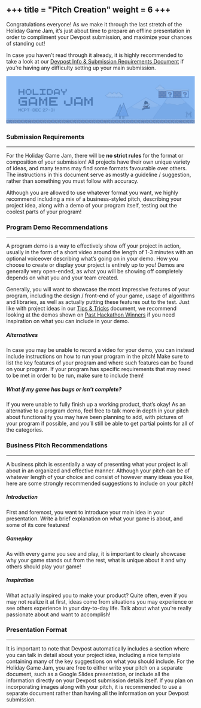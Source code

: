 +++
title = "Pitch Creation"
weight = 6
+++
---
Congratulations everyone! As we make it through the last stretch of the Holiday Game Jam, it’s just about time to prepare an offline presentation in order to compliment your Devpost submission, and maximize your chances of standing out!

In case you haven’t read through it already, it is highly recommended to take a look at our [Devpost Info & Submission Requirements Document](/game-jam/resources/devpost-info) if you’re having any difficulty setting up your main submission.

![Banner](/img/game_jam_banner.png)

### Submission Requirements
---
For the Holiday Game Jam, there will be **no strict rules** for the format or composition of your submission! All projects have their own unique variety of ideas, and many teams may find some formats favourable over others. The instructions in this document serve as mostly a guideline / suggestion, rather than something you must follow with accuracy.

Although you are allowed to use whatever format you want, we highly recommend including a mix of a business-styled pitch, describing your project idea, along with a demo of your program itself, testing out the coolest parts of your program!

### Program Demo Recommendations 
---
A program demo is a way to effectively show off your project in action, usually in the form of a short video around the length of 1-3 minutes with an optional voiceover describing what’s going on in your demo. How you choose to create or display your project is entirely up to you! Demos are generally very open-ended, as what you will be showing off completely depends on what you and your team created.

Generally, you will want to showcase the most impressive features of your program, including the design / front-end of your game, usage of algorithms and libraries, as well as actually putting these features out to the test. Just like with project ideas in our [Tips & Tricks](/game-jam/resources/tips) document, we recommend looking at the demos shown on [Past Hackathon Winners](https://devpost.com/software/search?query=game) if you need inspiration on what you can include in your demo.

##### Alternatives
In case you may be unable to record a video for your demo, you can instead include instructions on how to run your program in the pitch! Make sure to list the key features of your program and where such features can be found on your program. If your program has specific requirements that may need to be met in order to be run, make sure to include them!

##### What if my game has bugs or isn't complete?
If you were unable to fully finish up a working product, that’s okay! As an alternative to a program demo, feel free to talk more in depth in your pitch about functionality you may have been planning to add, with pictures of your program if possible, and you’ll still be able to get partial points for all of the categories. 

### Business Pitch Recommendations
---
A business pitch is essentially a way of presenting what your project is all about in an organized and effective manner. Although your pitch can be of whatever length of your choice and consist of however many ideas you like, here are some strongly recommended suggestions to include on your pitch!

##### Introduction

First and foremost, you want to introduce your main idea in your presentation. Write a brief explanation on what your game is about, and some of its core features! 

##### Gameplay

As with every game you see and play, it is important to clearly showcase why your game stands out from the rest, what is unique about it and why others should play your game!

##### Inspiration

What actually inspired you to make your product? Quite often, even if you may not realize it at first, ideas come from situations you may experience or see others experience in your day-to-day life. Talk about what you’re really passionate about and want to accomplish!

### Presentation Format
---
It is important to note that Devpost automatically includes a section where you can talk in detail about your project idea, including a nice template containing many of the key suggestions on what you should include. For the Holiday Game Jam, you are free to either write your pitch on a separate document, such as a Google Slides presentation, or include all the information directly on your Devpost submission details itself. If you plan on incorporating images along with your pitch, it is recommended to use a separate document rather than having all the information on your Devpost submission. 